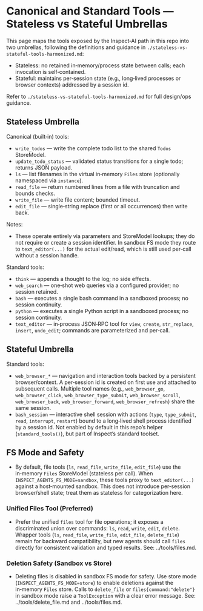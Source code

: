 # Canonical and Standard Tools — Stateless vs Stateful Umbrellas

This page maps the tools exposed by the Inspect‑AI path in this repo into two umbrellas, following the definitions and guidance in `./stateless-vs-stateful-tools-harmonized.md`:

- Stateless: no retained in‑memory/process state between calls; each invocation is self‑contained.
- Stateful: maintains per‑session state (e.g., long‑lived processes or browser contexts) addressed by a session id.

Refer to `./stateless-vs-stateful-tools-harmonized.md` for full design/ops guidance.

## Stateless Umbrella

Canonical (built‑in) tools:

- `write_todos` — write the complete todo list to the shared `Todos` StoreModel.
- `update_todo_status` — validated status transitions for a single todo; returns JSON payload.
- `ls` — list filenames in the virtual in‑memory `Files` store (optionally namespaced via `instance`).
- `read_file` — return numbered lines from a file with truncation and bounds checks.
- `write_file` — write file content; bounded timeout.
- `edit_file` — single‑string replace (first or all occurrences) then write back.

Notes:
- These operate entirely via parameters and StoreModel lookups; they do not require or create a session identifier. In sandbox FS mode they route to `text_editor(...)` for the actual edit/read, which is still used per‑call without a session handle.

Standard tools:

- `think` — appends a thought to the log; no side effects.
- `web_search` — one‑shot web queries via a configured provider; no session retained.
- `bash` — executes a single bash command in a sandboxed process; no session continuity.
- `python` — executes a single Python script in a sandboxed process; no session continuity.
- `text_editor` — in‑process JSON‑RPC tool for `view`, `create`, `str_replace`, `insert`, `undo_edit`; commands are parameterized and per‑call.

## Stateful Umbrella

Standard tools:

- `web_browser_*` — navigation and interaction tools backed by a persistent browser/context. A per‑session id is created on first use and attached to subsequent calls. Multiple tool names (e.g., `web_browser_go`, `web_browser_click`, `web_browser_type_submit`, `web_browser_scroll`, `web_browser_back`, `web_browser_forward`, `web_browser_refresh`) share the same session.
- `bash_session` — interactive shell session with actions (`type`, `type_submit`, `read`, `interrupt`, `restart`) bound to a long‑lived shell process identified by a session id. Not enabled by default in this repo’s helper (`standard_tools()`), but part of Inspect’s standard toolset.

## FS Mode and Safety

- By default, file tools (`ls`, `read_file`, `write_file`, `edit_file`) use the in‑memory `Files` StoreModel (stateless per call). When `INSPECT_AGENTS_FS_MODE=sandbox`, these tools proxy to `text_editor(...)` against a host‑mounted sandbox. This does not introduce per‑session browser/shell state; treat them as stateless for categorization here.

### Unified Files Tool (Preferred)

- Prefer the unified `files` tool for file operations; it exposes a discriminated union over commands: `ls`, `read`, `write`, `edit`, `delete`. Wrapper tools (`ls`, `read_file`, `write_file`, `edit_file`, `delete_file`) remain for backward compatibility, but new agents should call `files` directly for consistent validation and typed results. See: ../tools/files.md.

### Deletion Safety (Sandbox vs Store)

- Deleting files is disabled in sandbox FS mode for safety. Use store mode (`INSPECT_AGENTS_FS_MODE=store`) to enable deletions against the in‑memory `Files` store. Calls to `delete_file` or `files{command:"delete"}` in sandbox mode raise a `ToolException` with a clear error message. See: ../tools/delete_file.md and ../tools/files.md.
